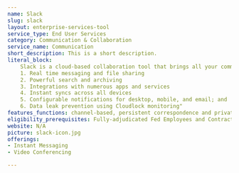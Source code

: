 ```yaml
---
name: Slack
slug: slack
layout: enterprise-services-tool
service_type: End User Services
category: Communication & Collaboration
service_name: Communication
short_description: This is a short description.
literal_block:
    Slack is a cloud-based collaboration tool that brings all your communication together in one place. Its features include the following.
    1. Real time messaging and file sharing
    2. Powerful search and archiving
    3. Integrations with numerous apps and services
    4. Instant syncs across all devices
    5. Configurable notifications for desktop, mobile, and email; and
    6. Data leak prevention using Cloudlock monitoring"
features_functions: channel-based, persistent correspondence and private, direct messaging
eligibility_prerequisites: Fully-adjudicated Fed Employees and Contractors and license availability. External users by invitation only (TTS only)
website: N/A
picture: slack-icon.jpg
offerings:
- Instant Messaging
- Video Conferencing

---
```

